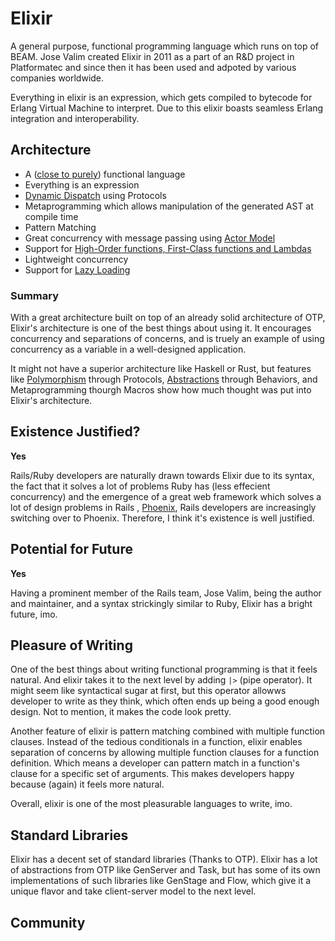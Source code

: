 # Elixir

A general purpose, functional programming language which runs on top of BEAM.
Jose Valim created Elixir in 2011 as a part of an R&D project in Platformatec
and since then it has been used and adpoted by various companies worldwide.

Everything in elixir is an expression, which gets compiled to bytecode for
Erlang Virtual Machine to interpret. Due to this elixir boasts seamless
Erlang integration and interoperability.


## Architecture

- A ([close to purely](https://en.wikipedia.org/wiki/Purely_functional_programming)) functional language
- Everything is an expression
- [Dynamic Dispatch](https://en.wikipedia.org/wiki/Dynamic_dispatch) using Protocols
- Metaprogramming which allows manipulation of the generated AST at compile time
- Pattern Matching
- Great concurrency with message passing using [Actor Model](http://www.brianstorti.com/the-actor-model/)
- Support for [High-Order functions, First-Class functions and Lambdas](http://elixirdose.com/post/basicfp)
- Lightweight concurrency
- Support for [Lazy Loading](https://hexdocs.pm/elixir/Stream.html)


### Summary

With a great architecture built on top of an already solid architecture of OTP,
Elixir's architecture is one of the best things about using it. It encourages
concurrency and separations of concerns, and is truely an example of using
concurrency as a variable in a well-designed application.

It might not have a superior architecture like Haskell or Rust, but features like
[Polymorphism](https://medium.com/elixirlabs/polymorphism-in-elixir-cd0c765b6929) through Protocols,
[Abstractions](https://elixirschool.com/en/lessons/advanced/behaviours) through Behaviors,
and Metaprogramming thourgh Macros show how much thought was put into Elixir's
architecture.


## Existence Justified?

__Yes__

Rails/Ruby developers are naturally drawn towards Elixir due to its syntax,
the fact that it solves a lot of problems Ruby has (less effecient concurrency) and
the emergence of a great web framework which solves a lot of design problems in Rails
, [Phoenix](http://phoenixframework.org/), Rails developers are increasingly switching over to Phoenix.
Therefore, I think it's existence is well justified.


## Potential for Future

__Yes__

Having a prominent member of the Rails team, Jose Valim, being the author and
maintainer, and a syntax strickingly similar to Ruby, Elixir has a bright future, imo.


## Pleasure of Writing

One of the best things about writing functional programming is that it feels natural.
And elixir takes it to the next level by adding `|>` (pipe operator). It might seem
like syntactical sugar at first, but this operator allowws developer to write
as they think, which often ends up being a good enough design. Not to mention, it
makes the code look pretty.

Another feature of elixir is pattern matching combined with multiple function clauses.
Instead of the tedious conditionals in a function, elixir enables separation of concerns
by allowing multiple function clauses for a function definition. Which means a developer
can pattern match in a function's clause for a specific set of arguments. This
makes developers happy because (again) it feels more natural.

Overall, elixir is one of the most pleasurable languages to write, imo.


## Standard Libraries

Elixir has a decent set of standard libraries (Thanks to OTP).
Elixir has a lot of abstractions from OTP like GenServer and Task, but has some of its
own implementations of such libraries like GenStage and Flow, which give it a
unique flavor and take client-server model to the next level.


## Community

